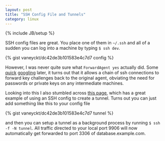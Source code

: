 ```yaml
---
layout: post
title: "SSH Config File and Tunnels"
category: linux
---
```

{% include JB/setup %}

SSH config files are great. You place one of them in `~/.ssh` and all of a sudden you can log into a machine by typing `$ ssh dev`.

{% gist vaneyckt/dc42de3b101583e4c7d7 config %}

However, I was never quite sure what `ForwardAgent yes` actually did. Some [quick](https://help.github.com/articles/using-ssh-agent-forwarding) [googling](http://www.unixwiz.net/techtips/ssh-agent-forwarding.html) later, it turns out that it allows a chain of ssh connections to forward key challenges back to the original agent, obviating the need for passwords or private keys on any intermediate machines.

Looking into this I also stumbled across [this page](http://nerderati.com/2011/03/simplify-your-life-with-an-ssh-config-file/), which has a great example of using an SSH config to create a tunnel. Turns out you can just add something like this to your config file

{% gist vaneyckt/dc42de3b101583e4c7d7 tunnel %}

and then you can setup a tunnel as a background process by running `$ ssh -f -N tunnel`. All traffic directed to your local port 9906 will now automatically get forwarded to port 3306 of database.example.com.
